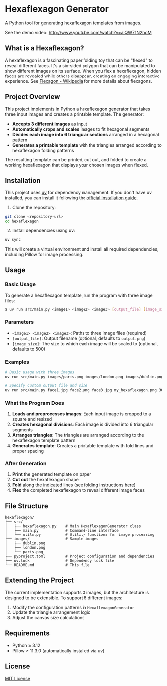 # Hexaflexagon Generator

A Python tool for generating hexaflexagon templates from images.

See the demo video: http://www.youtube.com/watch?v=alQW71N2hoM

## What is a Hexaflexagon?

A hexaflexagon is a fascinating paper folding toy that can be "flexed" to reveal different faces. It's a six-sided polygon that can be manipulated to show different images on its surface. When you flex a hexaflexagon, hidden faces are revealed while others disappear, creating an engaging interactive experience. See [Flexagon - Wikipedia](https://en.wikipedia.org/wiki/Flexagon) for more details about flexagons.

## Project Overview

This project implements in Python a hexaflexagon generator that takes three input images and creates a printable template. The generator:

- **Accepts 3 different images** as input
- **Automatically crops and scales** images to fit hexagonal segments
- **Divides each image into 6 triangular sections** arranged in a hexagonal pattern
- **Generates a printable template** with the triangles arranged according to hexaflexagon folding patterns

The resulting template can be printed, cut out, and folded to create a working hexaflexagon that displays your chosen images when flexed.

## Installation

This project uses [uv](https://docs.astral.sh/uv/) for dependency management. If you don't have uv installed, you can install it following the [official installation guide](https://docs.astral.sh/uv/getting-started/installation/).

1. Clone the repository:
```bash
git clone <repository-url>
cd hexaflexagon
```

2. Install dependencies using uv:
```bash
uv sync
```

This will create a virtual environment and install all required dependencies, including Pillow for image processing.

## Usage

### Basic Usage

To generate a hexaflexagon template, run the program with three image files:

```bash
$ uv run src/main.py <image1> <image2> <image3> [output_file] [image_size]
```

### Parameters

- `<image1> <image2> <image3>`: Paths to three image files (required)
- `[output_file]`: Output filename (optional, defaults to `output.png`)
- `[image_size]`: The size to which each image will be scaled to (optional, defaults to 500)

### Examples

```bash
# Basic usage with three images
uv run src/main.py images/paris.png images/london.png images/dublin.png

# Specify custom output file and size
uv run src/main.py face1.jpg face2.png face3.jpg my_hexaflexagon.png 300
```

### What the Program Does

1. **Loads and preprocesses images**: Each input image is cropped to a square and resized
2. **Creates hexagonal divisions**: Each image is divided into 6 triangular segments
3. **Arranges triangles**: The triangles are arranged according to the hexaflexagon template pattern
4. **Generates template**: Creates a printable template with fold lines and proper spacing

### After Generation

1. **Print** the generated template on paper
2. **Cut out** the hexaflexagon shape
3. **Fold** along the indicated lines (see folding instructions [here](folding.md))
4. **Flex** the completed hexaflexagon to reveal different image faces

## File Structure

```
hexaflexagon/
├── src/
│   ├── hexaflexagon.py    # Main HexaflexagonGenerator class
│   ├── main.py            # Command-line interface
│   └── utils.py           # Utility functions for image processing
├── images/                # Sample images
│   ├── dublin.png
│   ├── london.png
│   └── paris.png
├── pyproject.toml         # Project configuration and dependencies
├── uv.lock                # Dependency lock file
└── README.md              # This file
```

## Extending the Project

The current implementation supports 3 images, but the architecture is designed to be extensible. To support 6 different images:

1. Modify the configuration patterns in `HexaflexagonGenerator`
2. Update the triangle arrangement logic
3. Adjust the canvas size calculations

## Requirements

- Python ≥ 3.12
- Pillow ≥ 11.3.0 (automatically installed via uv)

## License

[MIT License](https://opensource.org/license/mit)
